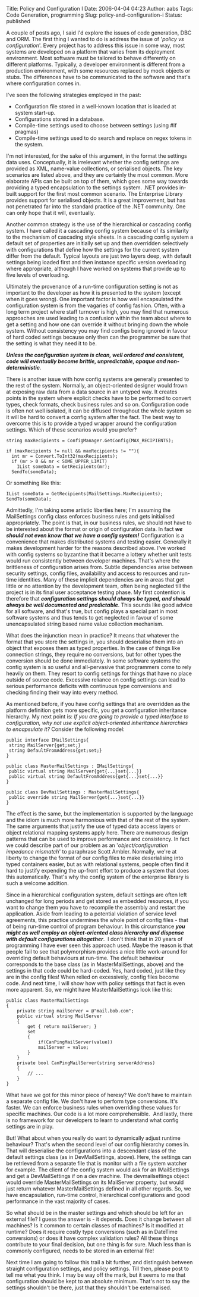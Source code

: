 Title: Policy and Configuration I
Date: 2006-04-04 04:23
Author: aabs
Tags: Code Generation, programming
Slug: policy-and-configuration-i
Status: published

A couple of posts ago, I said I'd explore the issues of code generation, DBC and ORM. The first thing I wanted to do is address the issue of '*policy vs configuration*'. Every project has to address this issue in some way, most systems are developed on a platform that varies from its deployment environment. Most software must be tailored to behave differently on different platforms. Typically, a developer environment is different from a production environment, with some resources replaced by mock objects or stubs. The differences have to be communicated to the software and that's where configuration comes in.

I've seen the following strategies employed in the past:

-   Configuration file stored in a well-known location that is loaded at system start-up.
-   Configurations stored in a database.
-   Compile-time settings used to choose between settings (using \#if pragmas)
-   Compile-time settings used to do search and replace on regex tokens in the system.

I'm not interested, for the sake of this argument, in the format the settings data uses. Conceptually, it is irrelevant whether the config settings are provided as XML, name-value collections, or serialised objects. The key scenarios are listed above, and they are certainly the most common. More elaborate APIs can be built on top of them, which goes some way towards providing a typed encapsulation to the settings system. .NET provides in-built support for the first most common scenario. The Enterprise Library provides support for serialised objects. It is a great improvement, but has not penetrated far into the standard practice of the .NET community. One can only hope that it will, eventually.

Another common strategy is the use of the hierarchical or cascading config system. I have called it a cascading config system because of its similarity to the mechanism of cascading style sheets. In a cascading config system a default set of properties are initially set up and then overridden selectively with configurations that define how the settings for the current system differ from the default. Typical layouts are just two layers deep, with default settings being loaded first and then instance specific version overloading where appropriate, although I have worked on systems that provide up to five levels of overloading.

Ultimately the provenance of a run-time configuration setting is not as important to the developer as how it is presented to the system (except when it goes wrong). One important factor is how well encapsulated the configuration system is from the vagaries of config fashion. Often, with a long term project where staff turnover is high, you may find that numerous approaches are used leading to a confusion within the team about where to get a setting and how one can override it without bringing down the whole system. Without consistency you may find configs being ignored in favour of hard coded settings because only then can the programmer be sure that the setting is what they need it to be.

***Unless the configuration system is clean, well ordered and consistent, code will eventually become brittle, unpredictable, opaque and non-deterministic**.*

There is another issue with how config systems are generally presented to the rest of the system. Normally, an object-oriented designer would frown at exposing raw data from a data source in an untyped way. It creates points in the system where explicit checks have to be performed to convert types, check formats, check business rules and so on. Configuration code is often not well isolated, it can be diffused throughout the whole system so it will be hard to convert a config system after the fact. The best way to overcome this is to provide a typed wrapper around the configuration settings. Which of these scenarios would you prefer?

    string maxRecipients = ConfigManager.GetConfig(MAX_RECIPIENTS);          

    if (maxRecipients != null && maxRecipients != ""){ 
      int mr = Convert.ToInt32(maxRecipients); 
      if (mr > 0 && mr < SOME_UPPER_LIMIT) 
        IList someData = GetRecipients(mr); 
      SendTo(someData);

Or something like this:

    IList someData = GetRecipients(MailSettings.MaxRecipients); 
    SendTo(someData);

Admittedly, I'm taking some artistic liberties here; I'm assuming the MailSettings config class enforces business rules and gets initialised appropriately. The point is that, in our business rules, we should not have to be interested about the format or origin of configuration data. In fact ***we should not even know that we have a config system!*** Configuration is a convenience that makes distributed systems and testing easier. Generally it makes development harder for the reasons described above. I've worked with config systems so byzantine that it became a lottery whether unit tests would run consistently between developer machines. That's where the brittleness of configuration arises from. Subtle dependencies arise between security settings, config files, availability and access to resources and run-time identities. Many of these implicit dependencies are in areas that get little or no attention by the development team, often being neglected till the project is in its final user acceptance testing phase. My first contention is therefore that ***configuration settings should always be typed, and should always be well documented and predictable***. This sounds like good advice for all software, and that's true, but config plays a special part in most software systems and thus tends to get neglected in favour of some unencapsulated string based name value collection mechanism.

What does the injunction mean in practice? It means that whatever the format that you store the settings in, you should deserialise them into an object that exposes them as typed properties. In the case of things like connection strings, they require no conversions, but for other types the conversion should be done immediately. In some software systems the config system is so useful and all-pervasive that programmers come to rely heavily on them. They resort to config settings for things that have no place outside of source code. Excessive reliance on config settings can lead to serious performance deficits with continuous type conversions and checking finding their way into every method.

As mentioned before, if you have config settings that are overridden as the platform definition gets more specific, you get a configuration inheritance hierarchy. My next point is: *If you are going to provide a typed interface to configuration, why not use explicit object-oriented inheritance hierarchies to encapsulate it?* Consider the following model:

    public interface IMailSettings{ 
     string MailServer{get;set;} 
     string DefaultFromAddress{get;set;} 
    }               

    public class MasterMailSettings : IMailSettings{ 
     public virtual string MailServer{get{...}set{...}} 
     public virtual string DefaultFromAddress{get{...}set{...}} 
    }               

    public class DevMailSettings : MasterMailSettings{ 
     public override string MailServer{get{...}set{...}} 
    }

The effect is the same, but the implementation is supported by the language and the idiom is much more harmonious with that of the rest of the system. The same arguments that justify the use of typed data access layers or object relational mapping systems apply here. There are numerous design patterns that can be used to improve performance and consistency. In fact we could describe part of our problem as an '*object/configuration impedance mismatch*' to paraphrase Scott Ambler. Normally, we're at liberty to change the format of our config files to make deserialising into typed containers easier, but as with relational systems, people often find it hard to justify expending the up-front effort to produce a system that does this automatically. That's why the config system of the enterprise library is such a welcome addition.

Since in a hierarchical configuration system, default settings are often left unchanged for long periods and get stored as embedded resources, if you want to change them you have to recompile the assembly and restart the application. Aside from leading to a potential violation of service level agreements, this practice undermines the whole point of config files - that of being run-time control of program behaviour. In this circumstance ***you might as well employ an object-oriented class hierarchy and dispense with default configurations altogether***.  I don't think that in 20 years of programming I have ever seen this approach used. Maybe the reason is that people fail to see that polymorphism provides a nice little work-around for overriding default behaviours at run-time. The default behaviour corresponds to the base class (as in MasterMailSettings, above) and the settings in that code could be hard-coded. Yes, hard coded, just like they are in the config files! When relied on excessively, config files become code. And next time, I will show how with policy settings that fact is even more apparent. So, we might have MasterMailSettings look like this:

    public class MasterMailSettings 
    { 
        private string mailServer = @"mail.bob.com"; 
        public virtual string MailServer 
        { 
            get { return mailServer; } 
            set 
            { 
                if(CanPingMailServer(value)) 
                mailServer = value; 
            } 
        } 
        private bool CanPingMailServer(string serverAddress) 
        { 
            // ... 
        } 
    }

What have we got for this minor piece of heresy? We don't have to maintain a separate config file. We don't have to perform type conversions. It's faster. We can enforce business rules when overriding these values for specific machines. Our code is a lot more comprehensible.  And lastly, there is no framework for our developers to learn to understand what config settings are in play.

But! What about when you really do want to dynamically adjust runtime behaviour? That's when the second level of our config hierarchy comes in. That will deserialise the configurations into a descendant class of the default settings class (as in DevMailSettings, above). Here, the settings can be retrieved from a separate file that is monitor with a file system watcher for example. The client of the config system would ask for an IMailSettings and get a DevMailSettings if on a dev machine. The devmailsettings object would override MasterMailSettings on its MailServer property, but would just return whatever MasterMailSettings defined in all other regards. So, we have encapsulation, run-time control, hierarchical configurations and good performance in the vast majority of cases.

So what should be in the master settings and which should be left for an external file? I guess the answer is - it depends. Does it change between all machines? Is it common to certain classes of machines? Is it modified at runtime? Does it require costly type conversions (such as in DateTime conversions) or does it have complex validation rules? All these things contribute to your final decision, but one thing is for sure. Much less than is commonly configured, needs to be stored in an external file!

Next time I am going to follow this trail a bit further, and distinguish between straight configuration settings, and policy settings. Till then, please post to tell me what you think. I may be way off the mark, but it seems to me that configuration should be kept to an absolute minimum. That's not to say the settings shouldn't be there, just that they shouldn't be externalised.
